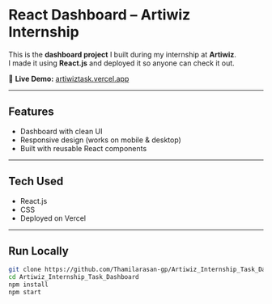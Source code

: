 # React Dashboard – Artiwiz Internship  

This is the **dashboard project** I built during my internship at **Artiwiz**.  
I made it using **React.js** and deployed it so anyone can check it out.  

🔗 **Live Demo:** [artiwiztask.vercel.app](https://artiwiztask.vercel.app)  

---

## Features  
- Dashboard with clean UI  
- Responsive design (works on mobile & desktop)  
- Built with reusable React components  

---

## Tech Used  
- React.js  
- CSS  
- Deployed on Vercel  

---

## Run Locally  

```bash
git clone https://github.com/Thamilarasan-gp/Artiwiz_Internship_Task_Dashboard.git
cd Artiwiz_Internship_Task_Dashboard
npm install
npm start
